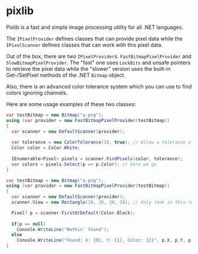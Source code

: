 pixlib
======
Pixlib is a fast and simple image processing utility for all .NET languages.

The ```IPixelProvider``` defines classes that can provide pixel data while the ```IPixelScanner``` defines classes that can work with this pixel data.

Out of the box, there are two ```IPixelProvider```s. ```FastBitmapPixelProvider``` and ```SlowBitmapPixelProvider```. The "fast" one uses ```LockBits``` and unsafe pointers to retrieve the pixel data while the "slower" version uses the built-in Get-/SetPixel methods of the .NET ```Bitmap``` object.

Also, there is an advanced color tolerance system which you can use to find colors ignoring channels.

Here are some usage examples of these two classes:

```C#
var testBitmap = new Bitmap("a.png");
using (var provider = new FastBitmapPixelProvider(testBitmap))
{
  var scanner = new DefaultScanner(provider);
      
  var tolerance = new ColorTolerance(10, true); // Allow a tolerance of 10 and ignore the alpha channel
  Color color = Color.White;
  
  IEnumerable<Pixel> pixels = scanner.FindPixels(color, tolerance);
  var colors = pixels.Select(p => p.Color); // here we go
}
```
```C#
var testBitmap = new Bitmap("a.png");
using (var provider = new FastBitmapPixelProvider(testBitmap))
{
  var scanner = new DefaultScanner(provider);
  scanner.View = new Rectangle(10, 10, 20, 20); // Only look in this rectangle

  Pixel? p = scanner.FirstOrDefault(Color.Black);
  
  if(p == null)
    Console.WriteLine("Nothin' found");
  else
    Console.WriteLine("Found: X: {0}, Y: {1}, Color: {2}", p.X, p.Y, p.Color);
}
```

